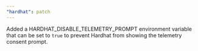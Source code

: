 ```yaml
---
"hardhat": patch
---
```


Added a HARDHAT_DISABLE_TELEMETRY_PROMPT environment variable that can be set to `true` to prevent Hardhat from showing the telemetry consent prompt.
